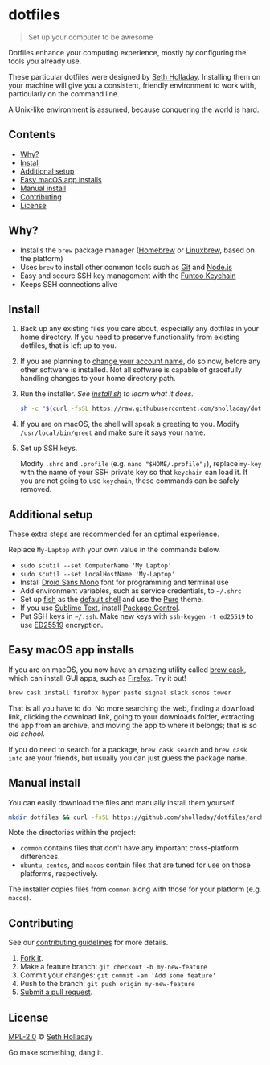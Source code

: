 # dotfiles

> Set up your computer to be awesome

Dotfiles enhance your computing experience, mostly by configuring the tools you already use.

These particular dotfiles were designed by [Seth Holladay](https://github.com/sholladay "dotfiles author, sholladay"). Installing them on your machine will give you a consistent, friendly environment to work with, particularly on the command line.

A Unix-like environment is assumed, because conquering the world is hard.

## Contents

 - [Why?](#why)
 - [Install](#install)
 - [Additional setup](#additional-setup)
 - [Easy macOS app installs](#easy-macos-app-installs)
 - [Manual install](#manual-install)
 - [Contributing](#contributing)
 - [License](#license)

## Why?

 - Installs the `brew` package manager ([Homebrew](http://brew.sh "Homebrew, the package manager") or [Linuxbrew](http://linuxbrew.sh "Linuxbrew, a Linux-oriented fork of the Homebrew package manager"), based on the platform)
 - Uses `brew` to install other common tools such as [Git](https://git-scm.com) and [Node.js](https://nodejs.org)
 - Easy and secure SSH key management with the [Funtoo Keychain](https://www.funtoo.org/Keychain "Helper for key-based login")
 - Keeps SSH connections alive

## Install

1. Back up any existing files you care about, especially any dotfiles in your home directory. If you need to preserve functionality from existing dotfiles, that is left up to you.

2. If you are planning to [change your account name](https://support.apple.com/en-us/HT201548), do so now, before any other software is installed. Not all software is capable of gracefully handling changes to your home directory path.

3. Run the installer. *See [install.sh](https://github.com/sholladay/dotfiles/blob/master/install.sh) to learn what it does.*

    ```sh
    sh -c "$(curl -fsSL https://raw.githubusercontent.com/sholladay/dotfiles/master/install.sh)";
    ```

4. If you are on macOS, the shell will speak a greeting to you. Modify `/usr/local/bin/greet` and make sure it says your name.

5. Set up SSH keys.

    Modify `.shrc` and `.profile` (e.g. `nano "$HOME/.profile";`), replace `my-key` with the name of your SSH private key so that `keychain` can load it. If you are not going to use `keychain`, these commands can be safely removed.

## Additional setup

These extra steps are recommended for an optimal experience.

Replace `My-Laptop` with your own value in the commands below.

 - `sudo scutil --set ComputerName 'My Laptop'`
 - `sudo scutil --set LocalHostName 'My-Laptop'`
 - Install [Droid Sans Mono](https://fontsquirrel.com/fonts/droid-sans-mono) font for programming and terminal use
 - Add environment variables, such as service credentials, to `~/.shrc`
 - Set up [fish](https://fishshell.com/) as the [default shell](https://stackoverflow.com/a/20506404) and use the [Pure](https://github.com/rafaelrinaldi/pure) theme.
 - If you use [Sublime Text](https://sublimetext.com), install [Package Control](https://packagecontrol.io).
 - Put SSH keys in `~/.ssh`. Make new keys with `ssh-keygen -t ed25519` to use [ED25519](https://en.wikipedia.org/wiki/EdDSA) encryption.

## Easy macOS app installs

If you are on macOS, you now have an amazing utility called [brew cask](https://caskroom.github.io), which can install GUI apps, such as [Firefox](https://en.wikipedia.org/wiki/Firefox). Try it out!

```sh
brew cask install firefox hyper paste signal slack sonos tower
```

That is all you have to do. No more searching the web, finding a download link, clicking the download link, going to your downloads folder, extracting the app from an archive, and moving the app to where it belongs; that is _so old school_.

If you do need to search for a package, `brew cask search` and `brew cask info` are your friends, but usually you can just guess the package name.

## Manual install

You can easily download the files and manually install them yourself.

```sh
mkdir dotfiles && curl -fsSL https://github.com/sholladay/dotfiles/archive/master.tar.gz | tar -x -C dotfiles --strip-components=1;
```

Note the directories within the project:

 - `common` contains files that don't have any important cross-platform differences.
 - `ubuntu`, `centos`, and `macos` contain files that are tuned for use on those platforms, respectively.

The installer copies files from `common` along with those for your platform (e.g. `macos`).

## Contributing

See our [contributing guidelines](https://github.com/sholladay/dotfiles/blob/master/CONTRIBUTING.md "Guidelines for participating in this project") for more details.

1. [Fork it](https://github.com/sholladay/dotfiles/fork).
2. Make a feature branch: `git checkout -b my-new-feature`
3. Commit your changes: `git commit -am 'Add some feature'`
4. Push to the branch: `git push origin my-new-feature`
5. [Submit a pull request](https://github.com/sholladay/dotfiles/compare "Submit code to this project for review").

## License

[MPL-2.0](https://github.com/sholladay/dotfiles/blob/master/LICENSE "License for dotfiles") © [Seth Holladay](http://seth-holladay.com "Author of dotfiles")

Go make something, dang it.
